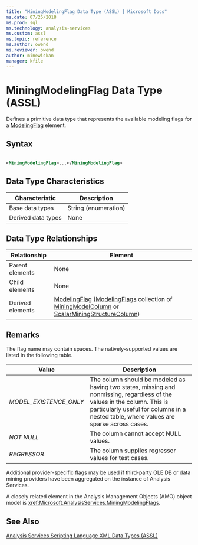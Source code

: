 ```yaml
---
title: "MiningModelingFlag Data Type (ASSL) | Microsoft Docs"
ms.date: 07/25/2018
ms.prod: sql
ms.technology: analysis-services
ms.custom: assl
ms.topic: reference
ms.author: owend
ms.reviewer: owend
author: minewiskan
manager: kfile
---
```

# MiningModelingFlag Data Type (ASSL)

  Defines a primitive data type that represents the available modeling flags for a [ModelingFlag](objects/modelingflag-element-assl.md) element.  
  
## Syntax  
  
```xml  
  
<MiningModelingFlag>...</MiningModelingFlag>  
```  
  
## Data Type Characteristics  
  
|Characteristic|Description|  
|--------------------|-----------------|  
|Base data types|String (enumeration)|  
|Derived data types|None|  
  
## Data Type Relationships  
  
|Relationship|Element|  
|------------------|-------------|  
|Parent elements|None|  
|Child elements|None|  
|Derived elements|[ModelingFlag](objects/modelingflag-element-assl.md) ([ModelingFlags](collections/modelingflags-element-assl.md) collection of [MiningModelColumn](miningmodelcolumn-data-type-assl.md) or [ScalarMiningStructureColumn](scalarminingstructurecolumn-data-type-assl.md))|  
  
## Remarks  
 The flag name may contain spaces. The natively-supported values are listed in the following table.  
  
|Value|Description|  
|-----------|-----------------|  
|*MODEL_EXISTENCE_ONLY*|The column should be modeled as having two states, missing and nonmissing, regardless of the values in the column. This is particularly useful for columns in a nested table, where values are sparse across cases.|  
|*NOT NULL*|The column cannot accept NULL values.|  
|*REGRESSOR*|The column supplies regressor values for test cases.|  
  
 Additional provider-specific flags may be used if third-party OLE DB or data mining providers have been aggregated on the instance of Analysis Services.  
  
 A closely related element in the Analysis Management Objects (AMO) object model is <xref:Microsoft.AnalysisServices.MiningModelingFlags>.  
  
## See Also  
 [Analysis Services Scripting Language XML Data Types &#40;ASSL&#41;](analysis-services-scripting-language-xml-data-types-assl.md)  
  
  
